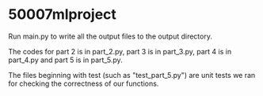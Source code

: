 # 50007mlproject

Run main.py to write all the output files to the output directory. 

The codes for part 2 is in part_2.py, part 3 is in part_3.py, part 4 is in part_4.py and part 5 is in part_5.py. 

The files beginning with test (such as "test_part_5.py") are unit tests we ran for checking the correctness of our functions. 